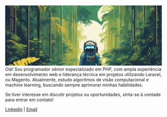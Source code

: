 ![Capa](https://raw.githubusercontent.com/LeoPersan/LeoPersan/main/capa.webp?pqm032)
Olá! Sou programador sênior especializado em PHP, com ampla experiência em desenvolvimento web e liderança técnica em projetos utilizando Laravel, ou Magento. Atualmente, estudo algoritmos de visão computacional e machine learning, buscando sempre aprimorar minhas habilidades.

Se tiver interesse em discutir projetos ou oportunidades, sinta-se à vontade para entrar em contato!

[Linkedin](https://www.linkedin.com/in/leonardopersan) | [Email](mailto:leopso1990@gmail.com)
